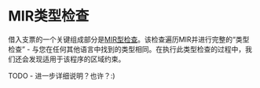 # MIR类型检查

借入支票的一个关键组成部分是[MIR型检查](https://doc.rust-lang.org/nightly/nightly-rustc/rustc_mir/borrow_check/nll/type_check/index.html)。该检查遍历MIR并进行完整的“类型检查” - 与您在任何其他语言中找到的类型相同。在执行此类型检查的过程中，我们还会发现适用于该程序的区域约束。

TODO  - 进一步详细说明？也许？:)
